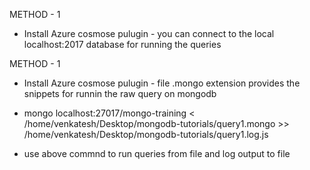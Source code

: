 METHOD - 1
* Install Azure cosmose pulugin - you can connect to the local localhost:2017 database for running the queries

METHOD - 1
* Install Azure cosmose pulugin - file .mongo extension provides the snippets for runnin the raw query on mongodb

*  mongo localhost:27017/mongo-training < /home/venkatesh/Desktop/mongodb-tutorials/query1.mongo >> /home/venkatesh/Desktop/mongodb-tutorials/query1.log.js

* use above commnd to run queries from file and log output to file